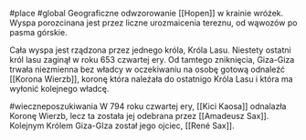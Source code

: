 #place #global 
Geograficzne odwzorowanie [[Hopen]] w krainie wróżek. Wyspa porozcinana jest przez liczne urozmaicenia tereznu, od wąwozów po pasma górskie.

Cała wyspa jest rządzona przez jednego króla, Króla Lasu. Niestety ostatni król lasu zaginął w roku 653 czwartej ery. Od tamtego zniknięcia, Giza-Giza trwała niezmienna bez władcy w oczekiwaniu na osobę gotową odnaleźć [[Korona Wierzb]], koronę która należała do ostatnigo Króla Lasu i która ma wyłonić kolejnego władcę.

#wieczneposzukiwania 
W 794 roku czwartej ery, [[Kici Kaosa]] odnalazła Koronę Wierzb, lecz ta została jej odebrana przez [[Amadeusz Sax]].  Kolejnym Królem Giza-GIza został jego ojciec, [[René Sax]].
